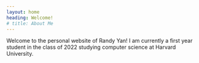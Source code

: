 ```yaml
---
layout: home
heading: Welcome!
# title: About Me
---
```


Welcome to the personal website of Randy Yan! I am currently a first year student in the class of 2022 studying computer science at Harvard University.
